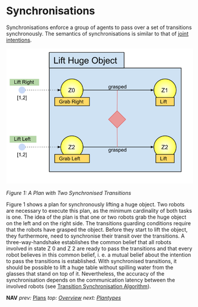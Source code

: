 # Synchronisations

Synchronisations enforce a group of agents to pass over a set of transitions synchronously. The semantics of synchronisations is similar to that of [joint intentions](https://www.aaai.org/Papers/AAAI/1990/AAAI90-014.pdf).

![synchronisation_plan_example](../images/synchronsation_plan_example.svg)

_Figure 1: A Plan with Two Synchronised Transitions_

Figure 1 shows a plan for synchronously lifting a huge object. Two robots are necessary to execute this plan, as the minimum cardinality of both tasks is one. The idea of the plan is that one or two robots grab the huge object on the left and on the right side. The transitions guarding conditions require that the robots have grasped the object. Before they start to lift the object, they furthermore, need to synchronise their transit over the transitions. A three-way-handshake establishes the common belief that all robots involved in state Z 0 and Z 2 are ready to pass the transitions and that every robot believes in this common belief, i. e. a mutual belief about the intention to pass the transitions is established. With synchronised transitions, it should be possible to lift a huge table without spilling water from the glasses that stand on top of it. Nevertheless, the accuracy of the synchronisation depends on the communication latency between the involved robots (see [Transition Synchronisation Algorithm](./transition_synchronisation_algorithm.md)).

**NAV** _prev:_ [Plans](plans.md) _top: [Overview](../README.md)_ _next: [Plantypes](plantypes.md)_

